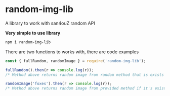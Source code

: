# random-img-lib
 A library to work with san4ouZ random API


**Very simple to use library**
```bash
npm i random-img-lib
```

There are two functions to works with, there are code examples
```js
const { fullRandom, randomImage } = require('random-img-lib');

fullRandom().then(r => console.log(r));
/* Method above returns random image from random method that is exists */

randomImage('foxes').then(r => console.log(r));
/* Method above returns random image from provided method if it's exists */
```
